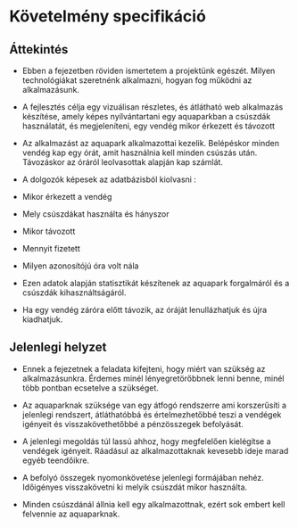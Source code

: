 # Követelmény specifikáció
## Áttekintés
- Ebben a fejezetben röviden ismertetem a projektünk egészét. Milyen technológiákat szeretnénk alkalmazni, hogyan fog működni az alkalmazásunk.

- A fejlesztés célja egy vizuálisan részletes, és átlátható web alkalmazás készítése, amely képes nyílvántartani egy aquaparkban a csúszdák használatát, és megjeleníteni, egy vendég mikor érkezett és távozott

- Az alkalmazást az aquapark alkalmazottai kezelik. Belépéskor minden vendég kap egy órát, amit használnia kell minden csúszás után. Távozáskor az óráról leolvasottak alapján kap számlát.

- A dolgozók képesek az adatbázisból kiolvasni :

- Mikor érkezett a vendég

- Mely csúszdákat használta és hányszor

- Mikor távozott

- Mennyit fizetett

- Milyen azonosítójú óra volt nála

- Ezen adatok alapján statisztikát készítenek az aquapark forgalmáról és a csúszdák kihasználtságáról.

- Ha egy vendég záróra előtt távozik, az óráját lenullázhatjuk és újra kiadhatjuk.

## Jelenlegi helyzet
- Ennek a fejezetnek a feladata kifejteni, hogy miért van szükség az alkalmazásunkra. Érdemes minél lényegretörőbbnek lenni benne, minél több pontban ecsetelve a szükséget.

- Az aquaparknak szüksége van egy átfogó rendszerre ami korszerűsíti a jelenlegi rendszert, átláthatóbbá és értelmezhetőbbé teszi a vendégek igényeit és visszakövethetőbbé a pénzösszegek befolyását.

- A jelenlegi megoldás túl lassú ahhoz, hogy megfelelően kielégítse a vendégek igényeit. Ráadásul az alkalmazottaknak kevesebb ideje marad egyéb teendőikre.

- A befolyó összegek nyomonkövetése jelenlegi formájában nehéz. Időigényes visszakövetni ki melyik csúszdát mikor használta.

- Minden csúszdánál állnia kell egy alkalmazottnak, ezért sok embert kell felvennie az aquaparknak.
